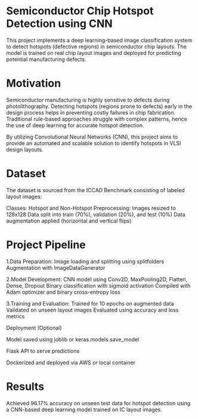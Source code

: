 # Semiconductor Chip Hotspot Detection using CNN

This project implements a deep learning-based image classification system to detect hotspots (defective regions) in semiconductor chip layouts. The model is trained on real chip layout images and deployed for predicting potential manufacturing defects.

# Motivation

Semiconductor manufacturing is highly sensitive to defects during photolithography. Detecting hotspots (regions prone to defects) early in the design process helps in preventing costly failures in chip fabrication. Traditional rule-based approaches struggle with complex patterns, hence the use of deep learning for accurate hotspot detection.

By utilizing Convolutional Neural Networks (CNN), this project aims to provide an automated and scalable solution to identify hotspots in VLSI design layouts.

# Dataset

The dataset is sourced from the ICCAD Benchmark consisting of labeled layout images:

Classes: Hotspot and Non-Hotspot
Preprocessing:
Images resized to 128x128
Data split into train (70%), validation (20%), and test (10%)
Data augmentation applied (horizontal and vertical flips)

# Project Pipeline

1.Data Preparation:
Image loading and splitting using splitfolders
Augmentation with ImageDataGenerator

2.Model Development:
CNN model using Conv2D, MaxPooling2D, Flatten, Dense, Dropout
Binary classification with sigmoid activation
Compiled with Adam optimizer and binary cross-entropy loss

3.Training and Evaluation:
Trained for 10 epochs on augmented data
Validated on unseen layout images
Evaluated using accuracy and loss metrics

Deployment (Optional)

Model saved using joblib or keras.models.save_model

Flask API to serve predictions

Dockerized and deployed via AWS or local container

# Results

Achieved 96.17% accuracy on unseen test data for hotspot detection using a CNN-based deep learning model trained on IC layout images.
